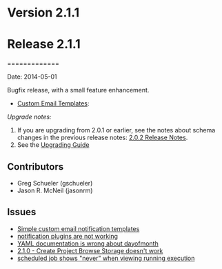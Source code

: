 # Version 2.1.1



# Release 2.1.1
=============

Date: 2014-05-01

Bugfix release, with a small feature enhancement.

* [Custom Email Templates](/administration/configuration/config-file-reference.md#custom-email-templates):

*Upgrade notes:*

1. If you are upgrading from 2.0.1 or earlier, see the notes about schema changes in the previous release notes: [2.0.2 Release Notes](http://qwcontrol.org/2.1.0/history/version-2.0.2.html).
2. See the [Upgrading Guide](http://qwcontrol.org/2.1.0/upgrading/index.html)

## Contributors

* Greg Schueler (gschueler)
* Jason R. McNeil (jasonrm)

## Issues

* [Simple custom email notification templates](https://github.com/qwcontrol/qwcontrol/issues/753)
* [notification plugins are not working](https://github.com/qwcontrol/qwcontrol/pull/752)
* [YAML documentation is wrong about dayofmonth ](https://github.com/qwcontrol/qwcontrol/issues/751)
* [2.1.0 - Create Project Browse Storage doesn't work](https://github.com/qwcontrol/qwcontrol/issues/749)
* [scheduled job shows "never" when viewing running execution](https://github.com/qwcontrol/qwcontrol/issues/737)
